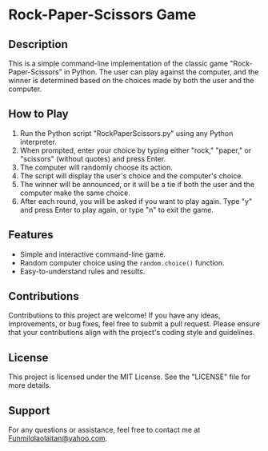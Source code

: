 # Rock-Paper-Scissors Game

## Description
This is a simple command-line implementation of the classic game "Rock-Paper-Scissors" in Python. The user can play against the computer, and the winner is determined based on the choices made by both the user and the computer.

## How to Play
1. Run the Python script "RockPaperScissors.py" using any Python interpreter.
2. When prompted, enter your choice by typing either "rock," "paper," or "scissors" (without quotes) and press Enter.
3. The computer will randomly choose its action.
4. The script will display the user's choice and the computer's choice.
5. The winner will be announced, or it will be a tie if both the user and the computer make the same choice.
6. After each round, you will be asked if you want to play again. Type "y" and press Enter to play again, or type "n" to exit the game.

## Features
- Simple and interactive command-line game.
- Random computer choice using the `random.choice()` function.
- Easy-to-understand rules and results.


## Contributions
Contributions to this project are welcome! If you have any ideas, improvements, or bug fixes, feel free to submit a pull request. Please ensure that your contributions align with the project's coding style and guidelines.

## License
This project is licensed under the MIT License. See the "LICENSE" file for more details.

## Support
For any questions or assistance, feel free to contact me at Funmilolaolaitan@yahoo.com.